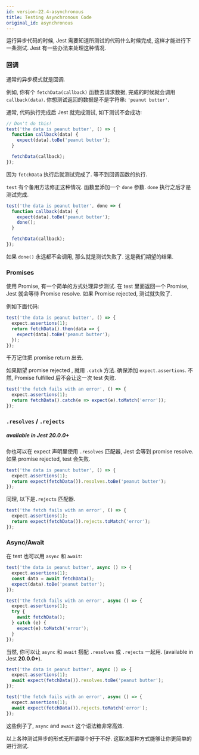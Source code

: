 ```yaml
---
id: version-22.4-asynchronous
title: Testing Asynchronous Code
original_id: asynchronous
---
```


运行异步代码的时候, Jest 需要知道所测试的代码什么时候完成, 这样才能进行下一条测试. Jest 有一些办法来处理这种情况.

### 回调

通常的异步模式就是回调.

例如, 你有个 `fetchData(callback)` 函数去请求数据, 完成的时候就会调用 `callback(data)`. 你想测试返回的数据是不是字符串:  `'peanut butter'`.

通常, 代码执行完成后 Jest 就完成测试, 如下测试不会成功:

```js
// Don't do this!
test('the data is peanut butter', () => {
  function callback(data) {
    expect(data).toBe('peanut butter');
  }

  fetchData(callback);
});
```

因为 `fetchData` 执行后就测试完成了. 等不到回调函数的执行.

 `test` 有个备用方法修正这种情况. 函数里添加一个 `done` 参数. `done` 执行之后才是测试完成.


```js
test('the data is peanut butter', done => {
  function callback(data) {
    expect(data).toBe('peanut butter');
    done();
  }

  fetchData(callback);
});
```

如果 `done()` 永远都不会调用, 那么就是测试失败了. 这是我们期望的结果.

### Promises

使用 Promise, 有一个简单的方式处理异步测试. 在 test 里面返回一个 Promise, Jest 就会等待 Promise resolve. 如果 Promise rejected, 测试就失败了.

例如下面代码:

```js
test('the data is peanut butter', () => {
  expect.assertions(1);
  return fetchData().then(data => {
    expect(data).toBe('peanut butter');
  });
});
```

千万记住把 promise return 出去.

如果期望 promise rejected , 就用 `.catch` 方法. 确保添加
`expect.assertions`. 不然, Promise fulfilled 后不会让这一次 test 失败.

```js
test('the fetch fails with an error', () => {
  expect.assertions(1);
  return fetchData().catch(e => expect(e).toMatch('error'));
});
```

### `.resolves` / `.rejects`

##### available in Jest **20.0.0+**

你也可以在 expect 声明里使用 `.resolves` 匹配器, Jest 会等到 promise resolve. 如果 promise rejected, test 会失败.

```js
test('the data is peanut butter', () => {
  expect.assertions(1);
  return expect(fetchData()).resolves.toBe('peanut butter');
});
```

同理, 以下是`.rejects` 匹配器.

```js
test('the fetch fails with an error', () => {
  expect.assertions(1);
  return expect(fetchData()).rejects.toMatch('error');
});
```

### Async/Await

在 test 也可以用 `async` 和 `await`:

```js
test('the data is peanut butter', async () => {
  expect.assertions(1);
  const data = await fetchData();
  expect(data).toBe('peanut butter');
});

test('the fetch fails with an error', async () => {
  expect.assertions(1);
  try {
    await fetchData();
  } catch (e) {
    expect(e).toMatch('error');
  }
});
```

当然, 你可以让 `async` 和 `await` 搭配 `.resolves` 或 `.rejects` 一起用.
(available in Jest **20.0.0+**).

```js
test('the data is peanut butter', async () => {
  expect.assertions(1);
  await expect(fetchData()).resolves.toBe('peanut butter');
});

test('the fetch fails with an error', async () => {
  expect.assertions(1);
  await expect(fetchData()).rejects.toMatch('error');
});
```

这些例子了, `async` and `await` 这个语法糖非常高效.

以上各种测试异步的形式无所谓哪个好于不好. 这取决那种方式能够让你更简单的进行测试.
